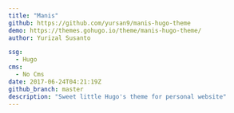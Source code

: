 ```yaml
---
title: "Manis"
github: https://github.com/yursan9/manis-hugo-theme
demo: https://themes.gohugo.io/theme/manis-hugo-theme/
author: Yurizal Susanto

ssg:
  - Hugo
cms:
  - No Cms
date: 2017-06-24T04:21:19Z
github_branch: master
description: "Sweet little Hugo's theme for personal website"
---
```

